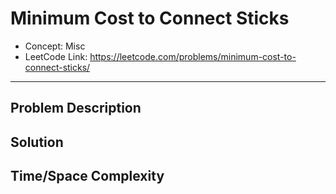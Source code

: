 # Minimum Cost to Connect Sticks

- Concept: Misc
- LeetCode Link: https://leetcode.com/problems/minimum-cost-to-connect-sticks/

---

## Problem Description

## Solution

## Time/Space Complexity

